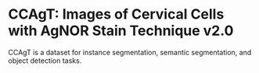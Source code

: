 # CCAgT: Images of Cervical Cells with AgNOR Stain Technique v2.0

CCAgT is a dataset for instance segmentation, semantic segmentation, and object detection tasks.